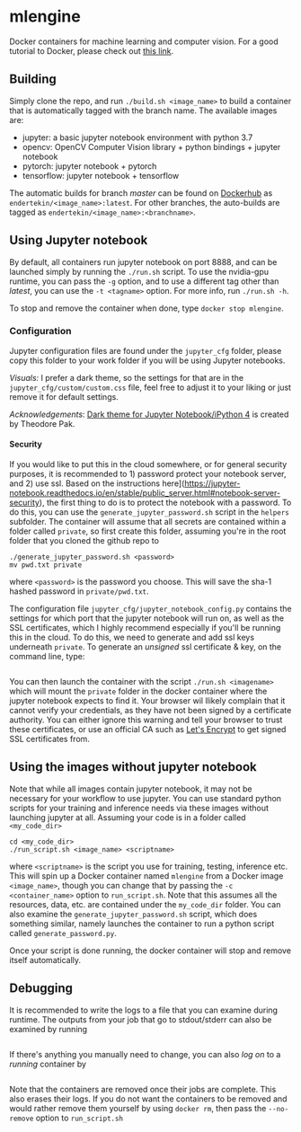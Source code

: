 # mlengine
Docker containers for machine learning and computer vision. For a good tutorial to Docker, please check out [this link](https://docker-curriculum.com).

## Building
Simply clone the repo, and run `./build.sh <image_name>` to build a container that is automatically tagged with the branch name. The available images are:

* jupyter: a basic jupyter notebook environment with python 3.7
* opencv: OpenCV Computer Vision library + python bindings + jupyter notebook
* pytorch: jupyter notebook + pytorch
* tensorflow: jupyter notebook + tensorflow

The automatic builds for branch _master_ can be found on [Dockerhub](https://hub.docker.com) as `endertekin/<image_name>:latest`. For other branches, the auto-builds are tagged as `endertekin/<image_name>:<branchname>`.

## Using Jupyter notebook
By default, all containers run jupyter notebook on port 8888, and can be launched simply by running the `./run.sh` script. To use the nvidia-gpu runtime, you can pass the `-g` option, and to use a different tag other than _latest_, you can use the `-t <tagname>` option. For more info, run `./run.sh -h`.

To stop and remove the container when done, type `docker stop mlengine`. 
### Configuration
Jupyter configuration files are found under the `jupyter_cfg` folder, please copy this folder to your work folder if you will be using Jupyter notebooks. 

*Visuals:* I prefer a dark theme, so the settings for that are in the `jupyter_cfg/custom/custom.css` file, feel free to adjust it to your liking or just remove it for default settings. 

*Acknowledgements*: [Dark theme for Jupyter Notebook/iPython 4](https://github.com/powerpak/jupyter-dark-theme) is created by Theodore Pak.

#### Security
If you would like to put this in the cloud somewhere, or for general security purposes, it is recommended to 1) password protect your notebook server, and 2) use ssl. Based on the instructions here](https://jupyter-notebook.readthedocs.io/en/stable/public_server.html#notebook-server-security), the first thing to do is to protect the notebook with a password. To do this, you can use the `generate_jupyter_password.sh` script in the `helpers` subfolder. The container will assume that all secrets are contained within a folder called `private`, so first create this folder, assuming you're in the root folder that you cloned the github repo to

```mkdir private
./generate_jupyter_password.sh <password>
mv pwd.txt private
```

where `<password>` is the password you choose. This will save the sha-1 hashed password in `private/pwd.txt`.

The configuration file `jupyter_cfg/jupyter_notebook_config.py` contains the settings for which port that the jupyter notebook will run on, as well as the SSL certificates, which I highly recommend especially if you'll be running this in the cloud. To do this, we need to generate and add ssl keys underneath `private`. To generate an _unsigned_ ssl certificate & key, on the command line, type:

```openssl req -x509 -newkey rsa:4096 -nodes -keyout private/key.pem -out private/cert.pem -days 365
```

You can then launch the container with the script `./run.sh <imagename>` which will mount the `private` folder in the docker container where the jupyter notebook expects to find it. Your browser wil llikely complain that it cannot verify your credentials, as they have not been signed by a certificate authority. You can either ignore this warning and tell your browser to trust these certificates, or use an official CA such as [Let's Encrypt](https://letsencrypt.org) to get signed SSL certificates from.

## Using the images without jupyter notebook
Note that while all images contain jupyter notebook, it may not be necessary for your workflow to use jupyter. You can use standard python scripts for your training and inference needs via these images without launching jupyter at all. Assuming your code is in a folder called `<my_code_dir>`

```cp run_script.sh <my_code_dir>
cd <my_code_dir>
./run_script.sh <image_name> <scriptname>
```

where `<scriptname>` is the script you use for training, testing, inference etc. This will spin up a Docker container named `mlengine` from a Docker image `<image_name>`, though you can change that by passing the `-c <container_name>` option to `run_script.sh`. Note that this assumes all the resources, data, etc. are contained under the `my_code_dir` folder. You can also examine the `generate_jupyter_password.sh` script, which does something similar, namely launches the container to run a python script called `generate_password.py`.

Once your script is done running, the docker container will stop and remove itself automatically.
## Debugging
It is recommended to write the logs to a file that you can examine during runtime. The outputs from your job that go to stdout/stderr can also be examined by running
```docker logs <container_name>
```

If there's anything you manually need to change, you can also _log on_ to a *running* container by
```docker exec -ti <container_name> /bin/bash
```

Note that the containers are removed once their jobs are complete. This also erases their logs. If you do not want the containers to be removed and would rather remove them yourself by using `docker rm`, then pass the `--no-remove` option to `run_script.sh`